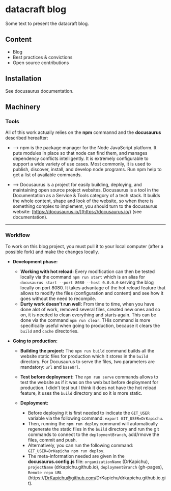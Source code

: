 # datacraft blog

Some text to present the datacraft blog.


## Content
- Blog
- Best practices & convictions
- Open source contributions

## Installation

See docusaurus documentation.


## Machinery

### Tools

All of this work actually relies on the **npm** commannd and the **docusaurus** described hereafter:

 - --> npm is the package manager for the Node JavaScript platform. It puts modules in place so that node can find them, and manages dependency conflicts intelligently. It is extremely configurable to support a wide variety of use cases. Most commonly, it is used to publish, discover, install, and develop node programs. Run npm help to get a list of available commands.

 - --> Docusaurus is a project for easily building, deploying, and maintaining open source project websites. Docusaurus is a tool in the Documentation as a Service & Tools category of a tech stack. It builds the whole content, shape and look of the website, so when there is something complex to implement, you should turn to the docusaurus website: [https://docusaurus.io/](https://docusaurus.io/) (see documentation).

---

### Workflow

To work on this blog project, you must pull it to your local computer (after a possible fork) and make the changes locally.

 - **Development phase:**
 	- **Working with hot reload:** Every modification can then be tested locally via the command `npm run start` which is an alias for `docusaurus start --port 8080 --host 0.0.0.0` serving the blog locally on port 8080. It takes advantage of the hot reload feature that allows to modify the files (configuration and content) and see how it goes without the need to recompile.
 	- **Durty work doesn't run well:** From time to time, when you have done alot of work, removed several files, created new ones and so on, it is needed to clean everything and starts again. This can be done via the command `npm run clear`. THis command is more specifically useful when going to production, because it clears the `build` and `cache` directories.

 - **Going to production:**
	 - **Building the project:** The `npm run build` command builds all the website static files for production which it stores in the `build` directory. For Docusaurus to serve the files, two parameters are mandatory: `url` and `baseUrl`.

	 - **Test before deployment:** The `npm run serve` commands allows to test the website as if it was on the web but before deployment for production. I didn't test but I think it does not have the hot reload feature, it uses the `build` directory and so it is more static.

	 - **Deployment:** 
	 	- Before deploying it is first needed to indicate the `GIT_USER` variable via the following command: `export GIT_USER=DrKapichu`.
	 	- Then, running the `npm run deploy` command will automatically regenerate the static files in the `build` directory and run the git commands to connect to the `deploymentBranch`, add/rmove the files, commit and push.
 		- Alternatively, you can run the following command: `GIT_USER=DrKapichu npm run deploy`.
	 	- The meta-information needed are given in the **docusaurus.config.js** file: `organizationName` (DrKapichu), `projectName` (drkapichu.github.io), `deploymentBranch` (gh-pages), `Remote repo URL` (https://DrKapichu@github.com/DrKapichu/drkapichu.github.io.git).




